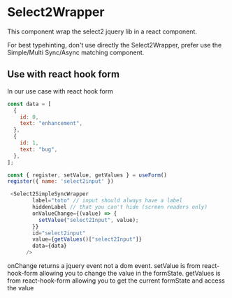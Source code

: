 # Select2Wrapper

This component wrap the select2 jquery lib in a react component.

For best typehinting, don't use directly the Select2Wrapper, prefer use the Simple/Multi Sync/Async matching component.

## Use with react hook form

In our use case with react hook form

```javascript
const data = [
  {
    id: 0,
    text: "enhancement",
  },
  {
    id: 1,
    text: "bug",
  },
];

const { register, setValue, getValues } = useForm()
register({ name: 'select2input' })

 <Select2SimpleSyncWrapper
        label="toto" // input should always have a label
        hiddenLabel // that you can't hide (screen readers only)
        onValueChange={(value) => {
          setValue("select2Input", value);
        }}
        id="select2input"
        value={getValues()["select2Input"]}
        data={data}
      />

```

onChange returns a jquery event not a dom event. 
setValue is from react-hook-form allowing you to change the value in the formState.
getValues is from react-hook-form allowing you to get the current formState and access the value

